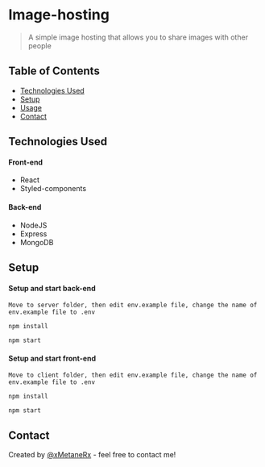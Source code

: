 # Image-hosting
> A simple image hosting that allows you to share images with other people


## Table of Contents
* [Technologies Used](#technologies-used)
* [Setup](#setup)
* [Usage](#usage)
* [Contact](#contact)


## Technologies Used
#### Front-end
- React
- Styled-components

#### Back-end
- NodeJS
- Express
- MongoDB


## Setup
#### Setup and start back-end
`Move to server folder, then edit env.example file, change the name of env.example file to .env`

`npm install`

`npm start`

#### Setup and start front-end
`Move to client folder, then edit env.example file, change the name of env.example file to .env`

`npm install`

`npm start`


## Contact
Created by [@xMetaneRx](https://github.com/xMetaneRx) - feel free to contact me!
